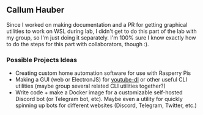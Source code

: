 ## Callum Hauber
Since I worked on making documentation and a PR for getting graphical utilities to work on WSL during lab, I didn't get to do this part of the lab with my group, so I'm just doing it separately. I'm 100% sure I know exactly how to do the steps for this part with collaborators, though :).

### Possible Projects Ideas
* Creating custom home automation software for use with Rasperry Pis
* Making a GUI (web or ElectronJS) for [youtube-dl](https://youtube-dl.org/) or other useful CLI utilities (maybe group several related CLI utilities together?)
* Write code + make a Docker image for a customizable self-hosted Discord bot (or Telegram bot, etc). Maybe even a utility for quickly spinning up bots for different websites (Discord, Telegram, Twitter, etc.)